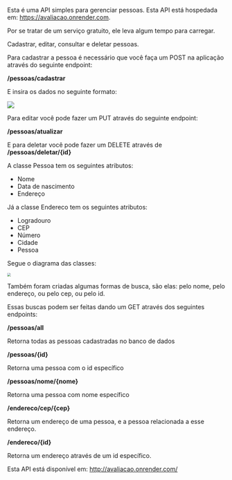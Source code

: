 Esta é uma API simples para gerenciar pessoas. Esta API está hospedada em: https://avaliacao.onrender.com.

Por se tratar de um serviço gratuito, ele leva algum tempo para carregar.



Cadastrar, editar, consultar e deletar pessoas. 

Para cadastrar a pessoa é necessário que você faça um POST na aplicação através do seguinte endpoint:

**/pessoas/cadastrar**

E insira os dados no seguinte formato:

<img src="https://i.imgur.com/fNlBmNK.png">



Para editar você pode fazer um PUT através do seguinte endpoint:

**/pessoas/atualizar**



E para deletar você pode fazer um DELETE através de **/pessoas/deletar/{id}**



A classe Pessoa tem os seguintes atributos:

- Nome
-  Data de nascimento
- Endereço



Já a classe Endereco tem os seguintes atributos: 

-  Logradouro
-  CEP
-  Número
- Cidade
- Pessoa



Segue o diagrama das classes:

<img src="https://i.imgur.com/wxSXnT5.png" style="zoom:50%" />





Também foram criadas algumas formas de busca, são elas: pelo nome, pelo endereço, ou pelo cep, ou pelo id.

Essas buscas podem ser feitas dando um GET através dos seguintes endpoints:



**/pessoas/all**

Retorna todas as pessoas cadastradas no banco de dados



**/pessoas/{id}**

Retorna uma pessoa com o id específico



**/pessoas/nome/{nome}**

Retorna uma pessoa com nome específico



**/endereco/cep/{cep}**

Retorna um endereço de uma pessoa, e a pessoa relacionada a esse endereço.



**/endereco/{id}**

Retorna um endereço através de um id específico.





Esta API está disponível em: http://avaliacao.onrender.com/



